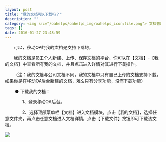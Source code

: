 ```yaml
---
layout: post
title: "我的文档可以下载吗？"
description: ""
category: <img src="/oahelps/oahelps_img/oahelps_icon/file.png"> 文档管理与使用
tags: []
date: 2016-01-27 23:48:59
---
```

&#160; &#160; &#160; &#160;可以，移动OA的我的文档是支持下载的。

&#160; &#160; &#160; &#160;我的文档是员工个人新建、上传、保存文档的平台，你可以在【文档】-【我的文档】中查看所有我的文档，并且点击进入详情对其进行下载操作。

&#160; &#160; &#160; &#160;（注：我的文档与公司文档不同，我的文档中只有自己上传的文档支持下载，如果你是在移动OA后台新建的文档，难么只有分享功能，没有下载功能）

&#160; &#160; &#160; &#160; ● 下载我的文档：

&#160; &#160; &#160; &#160;&#160; &#160; &#160; &#160;1、登录移动OA后台。

&#160; &#160; &#160; &#160;&#160; &#160; &#160; &#160;2、选择顶部菜单栏【文档】进入文档模块，点击【我的文档】，选择任意文件夹，再点击任意文档进入文档详情，点击【下载文件】按钮即可下载该文档。

![](../../../../../../../../oahelps_img/wendang_15.png)